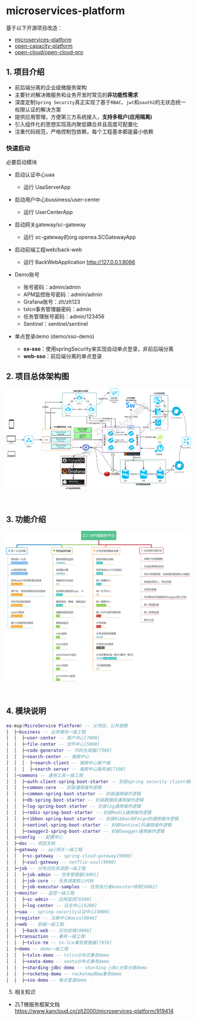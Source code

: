 #  microservices-platform

基于以下开源项目改造：
 - [microservices-platform](https://gitee.com/zlt2000/microservices-platform) 
 - [open-capacity-platform](https://gitee.com/owenwangwen/open-capacity-platform)
 - [open-cloud/open-cloud-pro](https://github.com/liuyadu/open-cloud)
 
## 1. 项目介绍

* 前后端分离的企业级微服务架构
* 主要针对解决微服务和业务开发时常见的**非功能性需求**
* 深度定制`Spring Security`真正实现了基于`RBAC`、`jwt`和`oauth2`的无状态统一权限认证的解决方案
* 提供应用管理，方便第三方系统接入，**支持多租户(应用隔离)**
* 引入组件化的思想实现高内聚低耦合并且高度可配置化
* 注重代码规范，严格控制包依赖，每个工程基本都是最小依赖

### 快速启动

必要启动模块 
- 启动认证中心uaa
    - 运行 UaaServerApp
- 启动用户中心bussiness/user-center
    - 运行 UserCenterApp
- 启动网关gateway/sc-gateway
    - 运行 sc-gateway的org.openea.SCGatewayApp
- 启动前端工程web/back-web
    - 运行 BackWebApplication
http://127.0.0.1:8066

- Demo账号
  * 账号密码：admin/admin
  * APM监控账号密码：admin/admin
  * Grafana账号：zlt/zlt123
  * txlcn事务管理器密码：admin
  * 任务管理账号密码：admin/123456
  * Sentinel：sentinel/sentinel

- 单点登录demo (demo/sso-demo) 
  * **ss-sso**：使用springSecurity来实现自动单点登录，非前后端分离   
  * **web-sso**：前后端分离的单点登录

## 2. 项目总体架构图
![mark](doc/img/zlt-arch.jpg)

&nbsp;

## 3. 功能介绍
![mark](doc/img/zlt-func.jpg)

&nbsp;

## 4. 模块说明

```lua
ea-msp(MicroService Platform) -- 父项目，公共依赖
│  ├─business -- 业务模块一级工程
│  │  ├─user-center -- 用户中心[7000]
│  │  ├─file-center -- 文件中心[5000]
│  │  ├─code-generator -- 代码生成器[7300]
│  │  ├─search-center -- 搜索中心
│  │  │  ├─search-client -- 搜索中心客户端
│  │  │  ├─search-server -- 搜索中心服务端[7100]
│  │─commons -- 通用工具一级工程
│  │  ├─auth-client-spring-boot-starter -- 封装spring security client端的通用操作逻辑
│  │  ├─common-core -- 封装通用操作逻辑
│  │  ├─common-spring-boot-starter -- 封装通用操作逻辑
│  │  ├─db-spring-boot-starter -- 封装数据库通用操作逻辑
│  │  ├─log-spring-boot-starter -- 封装log通用操作逻辑
│  │  ├─redis-spring-boot-starter -- 封装Redis通用操作逻辑
│  │  ├─ribbon-spring-boot-starter -- 封装Ribbon和Feign的通用操作逻辑
│  │  ├─sentinel-spring-boot-starter -- 封装Sentinel的通用操作逻辑
│  │  ├─swagger2-spring-boot-starter -- 封装Swagger通用操作逻辑
│  ├─config -- 配置中心
│  ├─doc -- 项目文档
│  ├─gateway -- api网关一级工程
│  │  ├─sc-gateway -- spring-cloud-gateway[9900]
│  │  ├─zuul-gateway -- netflix-zuul[9900]
│  ├─job -- 分布式任务调度一级工程
│  │  ├─job-admin -- 任务管理器[8081]
│  │  ├─job-core -- 任务调度核心代码
│  │  ├─job-executor-samples -- 任务执行者executor样例[8082]
│  ├─monitor -- 监控一级工程
│  │  ├─sc-admin -- 应用监控[6500]
│  │  ├─log-center -- 日志中心[6200]
│  ├─uaa -- spring-security认证中心[8000]
│  ├─register -- 注册中心Nacos[8848]
│  ├─web -- 前端一级工程
│  │  ├─back-web -- 后台前端[8066]
│  ├─transaction -- 事务一级工程
│  │  ├─txlcn-tm -- tx-lcn事务管理器[7970]
│  ├─demo -- demo一级工程
│  │  ├─txlcn-demo -- txlcn分布式事务demo
│  │  ├─seata-demo -- seata分布式事务demo
│  │  ├─sharding-jdbc-demo -- sharding-jdbc分库分表demo
│  │  ├─rocketmq-demo -- rocketmq和mq事务demo
│  │  ├─sso-demo -- 单点登录demo
```

5. 相关知识

- ZLT微服务框架文档  
https://www.kancloud.cn/zlt2000/microservices-platform/919414
